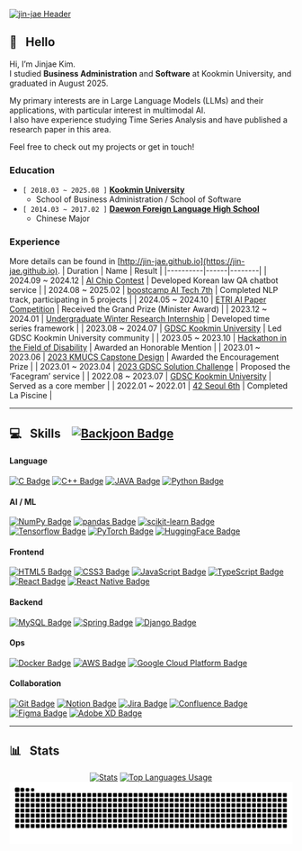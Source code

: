 [![jin-jae Header](https://capsule-render.vercel.app/api?type=venom&height=250&text=Jinjae%27s%20Github&fontSize=90&color=0:8871e5,100:b678c4&stroke=b678c4)](https://github.com/jin-jae)


## 👋&nbsp;&nbsp;&nbsp;Hello
Hi, I’m Jinjae Kim.  
I studied **Business Administration** and **Software** at Kookmin University, and graduated in August 2025.

My primary interests are in Large Language Models (LLMs) and their applications, with particular interest in multimodal AI.  
I also have experience studying Time Series Analysis and have published a research paper in this area.

Feel free to check out my projects or get in touch!

### Education
- ```[ 2018.03 ~ 2025.08 ]``` [**Kookmin University**](https://kookmin.ac.kr)
  - School of Business Administration / School of Software
- ```[ 2014.03 ~ 2017.02 ]``` [**Daewon Foreign Language High School**](http://www.dwfl.hs.kr)
  - Chinese Major

### Experience
More details can be found in [http://jin-jae.github.io](https://jin-jae.github.io).
| Duration | Name | Result |
|----------|------|--------|
| 2024.09 ~ 2024.12 | [AI Chip Contest](https://www.aichipcon.or.kr/) | Developed Korean law QA chatbot service |
| 2024.08 ~ 2025.02 | [boostcamp AI Tech 7th](https://boostcamp.connect.or.kr/program_ai.html) | Completed NLP track, participating in 5 projects |
| 2024.05 ~ 2024.10 | [ETRI AI Paper Competition](https://aifactory.space/task/2790/overview) | Received the Grand Prize (Minister Award) |
| 2023.12 ~ 2024.01 | [Undergraduate Winter Research Internship](https://gdsc.community.dev/) | Developed time series framework |
| 2023.08 ~ 2024.07 | [GDSC Kookmin University](https://gdsc.community.dev/) | Led GDSC Kookmin University community |
| 2023.05 ~ 2023.10 | [Hackathon in the Field of Disability](https://www.kfpd.org/36/4262) | Awarded an Honorable Mention |
| 2023.01 ~ 2023.06 | [2023 KMUCS Capstone Design](https://www.kfpd.org/36/4262) | Awarded the Encouragement Prize |
| 2023.01 ~ 2023.04 | [2023 GDSC Solution Challenge](https://developers.google.com/community/gdsc-solution-challenge) | Proposed the ‘Facegram’ service |
| 2022.08 ~ 2023.07 | [GDSC Kookmin University](https://gdsc.community.dev/) | Served as a core member |
| 2022.01 ~ 2022.01 | [42 Seoul 6th](https://42seoul.kr/seoul42/main/view) | Completed La Piscine |


---

## 💻&nbsp;&nbsp;&nbsp;Skills&nbsp;&nbsp;&nbsp;&nbsp;[![Backjoon Badge](http://mazassumnida.wtf/api/mini/generate_badge?boj=jinjae)](https://solved.ac/jinjae)

#### Language
[![C Badge](https://img.shields.io/badge/C-A8B9CC?style=flat-square&logo=C&logoColor=white)](https://cplusplus.com/reference/clibrary/)
[![C++ Badge](https://img.shields.io/badge/C++-00599C?style=flat-square&logo=C%2B%2B&logoColor=white)](https://isocpp.org)
[![JAVA Badge](https://img.shields.io/badge/JAVA-CB3325?style=flat-square)](https://www.oracle.com/java/)
[![Python Badge](https://img.shields.io/badge/Python-3776AB?style=flat-square&logo=Python&logoColor=white)](https://docs.python.org/3/reference/index.html)

#### AI / ML
[![NumPy Badge](https://img.shields.io/badge/NumPy-013243?style=flat-square&logo=NumPy&logoColor=white)](https://numpy.org)
[![pandas Badge](https://img.shields.io/badge/pandas-150458?style=flat-square&logo=pandas&logoColor=white)](https://pandas.pydata.org)
[![scikit-learn Badge](https://img.shields.io/badge/scikit%20learn-F7931E?style=flat-square&logo=scikitlearn&logoColor=white)](https://scikit-learn.org)
[![Tensorflow Badge](https://img.shields.io/badge/TensorFlow-FF6F00?style=flat-square&logo=TensorFlow&logoColor=white)](https://www.tensorflow.org)
[![PyTorch Badge](https://img.shields.io/badge/PyTorch-EE4C2C?style=flat-square&logo=PyTorch&logoColor=white)](https://pytorch.org)
[![HuggingFace Badge](https://img.shields.io/badge/Transformers-FFD21E?style=flat-square&logo=Hugging%20Face&logoColor=black)](https://pytorch.org)

#### Frontend
[![HTML5 Badge](https://img.shields.io/badge/HTML-E34F26?style=flat-square&logo=HTML5&logoColor=white)](https://www.w3.org)
[![CSS3 Badge](https://img.shields.io/badge/CSS3-1572B6?style=flat-square&logo=CSS3&logoColor=white)](https://www.w3.org)
[![JavaScript Badge](https://img.shields.io/badge/JavaScript-F7DF1E?style=flat-square&logo=JavaScript&logoColor=black)](https://www.ecma-international.org)
[![TypeScript Badge](https://img.shields.io/badge/TypeScript-3178C6?style=flat-square&logo=TypeScript&logoColor=white)](https://www.typescriptlang.org)
[![React Badge](https://img.shields.io/badge/React-61DAFB?style=flat-square&logo=React&logoColor=black)](https://react.dev)
[![React Native Badge](https://img.shields.io/badge/React%20Native-30303D?style=flat-square&logo=React&logoColor=white)](https://reactnative.dev)

#### Backend
[![MySQL Badge](https://img.shields.io/badge/MySQL-4479A1?style=flat-square&logo=MySQL&logoColor=white)](https://dev.mysql.com/doc/refman/8.0/en)
[![Spring Badge](https://img.shields.io/badge/Spring-6DB33F?style=flat-square&logo=Spring&logoColor=white)](https://spring.io)
[![Django Badge](https://img.shields.io/badge/Django-092E20?style=flat-square&logo=Django&logoColor=white)](https://spring.io)

#### Ops
[![Docker Badge](https://img.shields.io/badge/Docker-2496ED?style=flat-square&logo=Docker&logoColor=white)](https://www.docker.com)
[![AWS Badge](https://img.shields.io/badge/Amazon%20AWS-232F3E?style=flat-square&logo=Amazon&20Web%20Services&logoColor=white)](https://aws.amazon.com)
[![Google Cloud Platform Badge](https://img.shields.io/badge/Google%20Cloud-4285F4?style=flat-square&logo=Google%20Cloud&logoColor=white)](https://cloud.google.com)

#### Collaboration
[![Git Badge](https://img.shields.io/badge/Git-F05032?style=flat-square&logo=Git&logoColor=white)](https://git-scm.com)
[![Notion Badge](https://img.shields.io/badge/Notion-000000?style=flat-square&logo=Notion&logoColor=white)](https://notion.so)
[![Jira Badge](https://img.shields.io/badge/Jira-0052CC?style=flat-square&logo=Jira&logoColor=white)](https://www.atlassian.com/software/jira)
[![Confluence Badge](https://img.shields.io/badge/Confluence-172B4D?style=flat-square&logo=Confluence&logoColor=white)](https://www.atlassian.com/software/confluence)
[![Figma Badge](https://img.shields.io/badge/Figma-F24E1E?style=flat-square&logo=Figma&logoColor=white)](https://www.figma.com)
[![Adobe XD Badge](https://img.shields.io/badge/Adobe%20XD-FF61F6?style=flat-square&logo=Adobe%20XD&logoColor=white)](https://helpx.adobe.com/kr/support/xd.html)

---

## 📊&nbsp;&nbsp;&nbsp;Stats

<div align="center">
  <a href="https://github.com/jin-jae?tab=repositories"><img alt="Stats" src="https://github-readme-stats.vercel.app/api?username=jin-jae&show_icons=true&theme=tokyonight&hide_border=true" width=50%></a>
  <a href="https://github.com/jin-jae"><img alt="Top Languages Usage" src="https://github-readme-stats.vercel.app/api/top-langs/?username=jin-jae&size_weight=0.3&count_weight=0.7&layout=donut&theme=tokyonight&count_private=true&hide_border=true" width=34%></a>
  <picture>
    <source media="(prefers-color-scheme: dark)" srcset="https://raw.githubusercontent.com/jin-jae/jin-jae/output/github-contribution-grid-snake-dark.svg">
    <source media="(prefers-color-scheme: light)" srcset="https://raw.githubusercontent.com/jin-jae/jin-jae/output/github-contribution-grid-snake.svg">
    <img alt="github contribution grid snake animation" src="https://raw.githubusercontent.com/jin-jae/jin-jae/output/github-contribution-grid-snake.svg">
  </picture>
</div>
